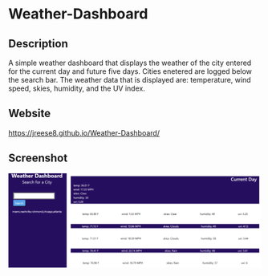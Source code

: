 # Weather-Dashboard

## Description
A simple weather dashboard that displays the weather of the city entered for the current day and future five days. Cities enetered are logged below the search bar.
The weather data that is displayed are: temperature, wind speed, skies, humidity, and the UV index.

## Website
https://jreese8.github.io/Weather-Dashboard/

## Screenshot
<img src="./assets/images/wdsc.png">